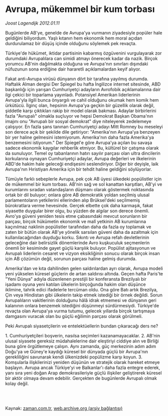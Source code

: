 # Avrupa, mükemmel bir kum torbası

*Joost Lagendijk 2012.01.11*

<td class="columnist-detail">
<p>Bugünlerde AB'ye, genelde de Avrupa'ya vurmanın ziyadesiyle popüler hale geldiğini biliyordum. Yaşlı kıtanın hem ekonomik hem moral açıdan durdurulamaz bir düşüş içinde olduğunu söylemek pek revaçta.</p>
<p>
<div id="haberMetinDiv">
<p>Türkiye'de hükümet, iktidar partisinin kabarmış özgüvenini vurgulayarak zor durumdaki Avrupalılara can simidi atmayı önerecek kadar da nazik. Birçok yorumcu AB'nin dağılmakta olduğuna ve Avrupa'nın sınırları dışındaki nüfuzunun sona erdiğine dair hararetli açıklamalardan keyif alıyor.
<p>Fakat anti-Avrupa virüsü dünyanın dört bir tarafına yayılmış durumda. Haftalık Alman dergisi Der Spiegel bu hafta İngilizce internet sitesinde, ABD başkanlığı için yarışan Cumhuriyetçi adayların Avrofobik açıklamalarına dair ilgi çekici bir toparlama yayınladı. Potansiyel Amerikan liderlerinin Avrupa'yla ilgili bunca önyargılı ve cahil olduğunu okumak hem komik hem ürkütücü. İlginç olan, hepsinin Avrupa'ya geçkin bir güzellik olarak değil, şiddetle karşı çıktıkları rakip bir model olarak bakması. Adaylar birbirlerini fazla "Avrupalı" olmakla suçluyor ve hepsi Demokrat Başkan Obama'nın imajını onu "Avrupalı bir sosyal demokrat" diye niteleyerek zedelemeye çalışıyor. En fazla şans tanınan Cumhuriyetçi adayı Mitt Romney bu meseleyi son derece açık bir şekilde dile getiriyor: "Amerika'nın Avrupa'ya benzeyen bir yer haline gelmesini istemiyorum. Amerika'nın daha fazla Amerika'ya benzemesini istiyorum." Der Spiegel'e göre Avrupa'ya açılan bu savaşa sadece ekonomik kaygılar rehberlik etmiyor. Bu, kültürel bir çatışma olarak da sunuluyor. Temel oy tabanlarının hatırı sayılır parçası olan ultra dincilerin korkularına oynayan Cumhuriyetçi adaylar, Avrupa değerleri ve ilkelerinin ABD'de hakim hale geleceği endişesini seslendiriyor. Diğer bir deyişle, laik Avrupa'nın Hıristiyan Amerika için bir tehdit haline geldiğini söylüyorlar.
<p>Tümüyle farklı sebeplerle Avrupa, pek çok AB üyesi ülkedeki popülistler için de mükemmel bir kum torbası. AB'nin sağ ve sol kanattan karşıtları, AB'yi ve kurumlarını sıradan vatandaşların düşmanı olarak göstermek noktasında ortak bir dil buluyor; onlara göre AB demokratik yoldan seçilmiş ulusal parlamentoların yetkilerini ellerinden alıp Brüksel'deki seçilmemiş bürokratlara verme hevesinde. Gerçek elbette çok daha karmaşık, fakat siyasette duygular birer olgu, bu yüzden de algılar son derece önemli. Avro'ya güveni yeniden tesis etme çabasındaki mevcut sorunların bir parçası, birçok hükümetin ekonomik ve malî yetkinin AB kurumlarına kaçınılmaz naklinin popülistler tarafından daha da fazla oy toplamak ve zaten bir bütün olarak AB'ye yönelik sarsılan güveni daha da azaltmak için kullanılacağından duyduğu korku. Sıkıntı ve Avrupa refah devletlerinin geleceğine dair belirsizlik dönemlerinde Avro kuşkuculuk seçmenlerin önemli bir kesiminde gayet güçlü karşılık buluyor. Popülist ajitasyonun ve Avrupalı liderlerin cesaret ve vizyon eksikliğinin sonucu olarak birçok insan için AB çözümün değil, sorunun parçası haline gelmiş durumda.
<p>Amerika'dan ve kıta dahilinden gelen saldırılardan ayrı olarak, Avrupa modeli yeni yükselen küresel güçlerin de artan saldırısı altında. Geçen hafta Paris'te "Yeni Dünya" adıyla düzenlenen prestijli bir konferansta Brezilyalı bir işadamı oyuna yeni katılan ülkelerin birçoğunda hakim olan düşünce iklimine, tahrik edici ifadelerle tercüman oldu. Ona göre Batı artık Brezilya, Çin veya Hindistan gibi ülkelerin takip etmek istediği bir örnek değildi. Sorun Avrupalıların vakitlerinin dolduğunu hâlâ idrak etmemesi ve dünyanın geri kalanının onlara benzemek istediğini düşünmeyi sürdürmesiydi. Türkiye'de revaçta olan Avrupa'ya vurma tutumu, gelecek yıllarda birçok tartışmaya damgasını vuracak olan bu güçlü eğilimin parçası olarak görülmeli.
<p>Peki Avrupalı siyasetçilerin ve entelektüellerin bundan çıkaracağı ders ne?
<p>1. Cumhuriyetçileri boşverin, nasılsa seçimleri kazanamayacaklar. 2. AB'nin ulusal siyasete gereksiz müdahalelerine dair eleştiriyi ciddiye alın ve Birliği buna göre örgütlemeye çalışın. Aynı zamanda, güç merkezinin adım adım Doğu'ya ve Güney'e kaydığı küresel bir dünyada güçlü bir Avrupa'nın gerekliliğini savunarak kendi ülkenizdeki popülizme karşı koyun. 3. Komşularla ilişkilerinizi yeniden düşünün ve stratejik olarak hareket etmeye başlayın. Avrupa ancak Türkiye'yi ve Balkanlar'ı daha fazla entegre ederek, yanı sıra yeni doğan Arap demokrasileriyle güçlü ilişkiler geliştirerek küresel bir aktör olmaya devam edebilir. Gerçekten de bugünlerde Avrupalı olmak kolay değil. </p></p></p></p></p></p></div>
</p>


<p><br>
		 </br></p></td>

Kaynak: [zaman.com.tr](http://zaman.com.tr/yazar.do?yazino=1227547), [web.archive.org (arşiv bağlantısı)](http://web.archive.org/web/20120207002741/http://www.zaman.com.tr:80/yazar.do?yazino=1227547)

